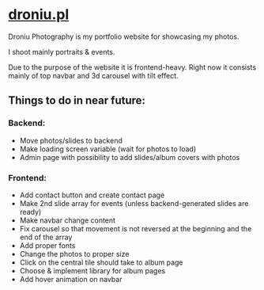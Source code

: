 # [droniu.pl](http://droniu.pl)

Droniu Photography is my portfolio website for showcasing my photos.

I shoot mainly portraits & events.

Due to the purpose of the website it is frontend-heavy. Right now it consists mainly of top navbar and 3d carousel with tilt effect.

## Things to do in near future:
### Backend:
* Move photos/slides to backend
* Make loading screen variable (wait for photos to load)
* Admin page with possibility to add slides/album covers with photos
### Frontend:
* Add contact button and create contact page
* Make 2nd slide array for events (unless backend-generated slides are ready)
* Make navbar change content
* Fix carousel so that movement is not reversed at the beginning and the end of the array
* Add proper fonts
* Change the photos to proper size
* Click on the central tile should take to album page
* Choose & implement library for album pages
* Add hover animation on navbar



